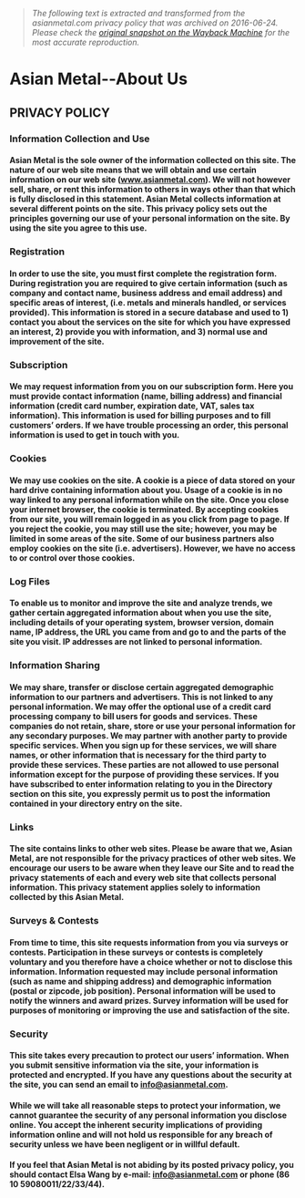 > *The following text is extracted and transformed from the asianmetal.com privacy policy that was archived on 2016-06-24. Please check the [original snapshot on the Wayback Machine](https://web.archive.org/web/20160624011945id_/http%3A//www.asianmetal.com/about/privacyPolicy.shtml) for the most accurate reproduction.*

# Asian Metal--About Us

## PRIVACY POLICY

### Information Collection and Use

#### Asian Metal is the sole owner of the information collected on this site. The nature of our web site means that we will obtain and use certain information on our web site (www.asianmetal.com). We will not however sell, share, or rent this information to others in ways other than that which is fully disclosed in this statement. Asian Metal collects information at several different points on the site. This privacy policy sets out the principles governing our use of your personal information on the site. By using the site you agree to this use. 

### Registration

#### In order to use the site, you must first complete the registration form. During registration you are required to give certain information (such as company and contact name, business address and email address) and specific areas of interest, (i.e. metals and minerals handled, or services provided). This information is stored in a secure database and used to 1) contact you about the services on the site for which you have expressed an interest, 2) provide you with information, and 3) normal use and improvement of the site. 

### Subscription

#### We may request information from you on our subscription form. Here you must provide contact information (name, billing address) and financial information (credit card number, expiration date, VAT, sales tax information). This information is used for billing purposes and to fill customers’ orders. If we have trouble processing an order, this personal information is used to get in touch with you.

### Cookies

#### We may use cookies on the site. A cookie is a piece of data stored on your hard drive containing information about you. Usage of a cookie is in no way linked to any personal information while on the site. Once you close your internet browser, the cookie is terminated. By accepting cookies from our site, you will remain logged in as you click from page to page. If you reject the cookie, you may still use the site; however, you may be limited in some areas of the site. Some of our business partners also employ cookies on the site (i.e. advertisers). However, we have no access to or control over those cookies.

### Log Files

#### To enable us to monitor and improve the site and analyze trends, we gather certain aggregated information about when you use the site, including details of your operating system, browser version, domain name, IP address, the URL you came from and go to and the parts of the site you visit. IP addresses are not linked to personal information.

### Information Sharing

#### We may share, transfer or disclose certain aggregated demographic information to our partners and advertisers. This is not linked to any personal information. We may offer the optional use of a credit card processing company to bill users for goods and services. These companies do not retain, share, store or use your personal information for any secondary purposes. We may partner with another party to provide specific services. When you sign up for these services, we will share names, or other information that is necessary for the third party to provide these services. These parties are not allowed to use personal information except for the purpose of providing these services. If you have subscribed to enter information relating to you in the Directory section on this site, you expressly permit us to post the information contained in your directory entry on the site. 

### Links

#### The site contains links to other web sites. Please be aware that we, Asian Metal, are not responsible for the privacy practices of other web sites. We encourage our users to be aware when they leave our Site and to read the privacy statements of each and every web site that collects personal information. This privacy statement applies solely to information collected by this Asian Metal. 

### Surveys & Contests

#### From time to time, this site requests information from you via surveys or contests. Participation in these surveys or contests is completely voluntary and you therefore have a choice whether or not to disclose this information. Information requested may include personal information (such as name and shipping address) and demographic information (postal or zipcode, job position). Personal information will be used to notify the winners and award prizes. Survey information will be used for purposes of monitoring or improving the use and satisfaction of the site. 

### Security

#### This site takes every precaution to protect our users’ information. When you submit sensitive information via the site, your information is protected and encrypted. If you have any questions about the security at the site, you can send an email to info@asianmetal.com. 

#### While we will take all reasonable steps to protect your information, we cannot guarantee the security of any personal information you disclose online. You accept the inherent security implications of providing information online and will not hold us responsible for any breach of security unless we have been negligent or in willful default. 

#### If you feel that Asian Metal is not abiding by its posted privacy policy, you should contact Elsa Wang by e-mail: info@asianmetal.com or phone (86 10 59080011/22/33/44).
